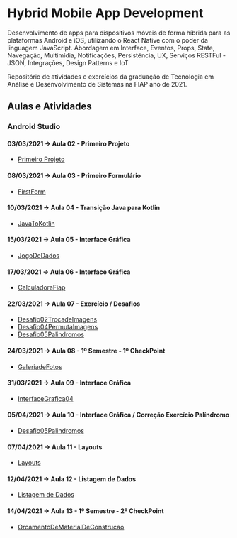 # Hybrid Mobile App Development

Desenvolvimento de apps para dispositivos móveis de forma híbrida para as plataformas Android e iOS, utilizando o React Native com o poder da linguagem JavaScript. Abordagem em Interface, Eventos, Props, State, Navegação, Multimídia, Notificações, Persistência, UX, Serviços RESTFul - JSON, Integrações, Design Patterns e IoT

Repositório de atividades e exercícios da graduação de Tecnologia em Análise e Desenvolvimento de Sistemas na FIAP ano de 2021.

## Aulas e Atividades

### Android Studio
#### 03/03/2021 -> Aula 02 - Primeiro Projeto
- [Primeiro Projeto](https://github.com/jonasmzsouza/fiap-tdsr-hmad/tree/master/20210303/HelloWorld/app/src/main)

#### 08/03/2021 -> Aula 03 - Primeiro Formulário
- [FirstForm](https://github.com/jonasmzsouza/fiap-tdsr-hmad/tree/master/20210308/FirstForm/app/src/main)

#### 10/03/2021 -> Aula 04 - Transição Java para Kotlin
- [JavaToKotlin](https://github.com/jonasmzsouza/fiap-tdsr-hmad/tree/master/20210310/JavaToKotlin/app/src/main)

#### 15/03/2021 -> Aula 05 - Interface Gráfica
- [JogoDeDados](https://github.com/jonasmzsouza/fiap-tdsr-hmad/tree/master/20210315/JogoDeDados/app/src/main)

#### 17/03/2021 -> Aula 06 - Interface Gráfica
- [CalculadoraFiap](https://github.com/jonasmzsouza/fiap-tdsr-hmad/tree/master/20210317/CalculadoraFiap/app/src/main)

#### 22/03/2021 -> Aula 07 - Exercício / Desafios
- [Desafio02TrocadeImagens](https://github.com/jonasmzsouza/fiap-tdsr-hmad/tree/master/20210322/Desafio02TrocadeImagens/app/src/main)
- [Desafio04PermutaImagens](https://github.com/jonasmzsouza/fiap-tdsr-hmad/tree/master/20210322/Desafio04PermutaImagens/app/src/main)
- [Desafio05Palindromos](https://github.com/jonasmzsouza/fiap-tdsr-hmad/tree/master/20210322/Desafio05Palindromos/app/src/main)

#### 24/03/2021 -> Aula 08 - 1º Semestre - 1º CheckPoint
- [GaleriadeFotos](https://github.com/jonasmzsouza/fiap-tdsr-hmad/tree/master/20210324/GaleriadeFotos/app/src/main)

#### 31/03/2021 -> Aula 09 - Interface Gráfica
- [InterfaceGrafica04](https://github.com/jonasmzsouza/fiap-tdsr-hmad/tree/master/20210331/InterfaceGrafica04/app/src/main)

#### 05/04/2021 -> Aula 10 - Interface Gráfica / Correção Exercício Palíndromo
- [Desafio05Palindromos](https://github.com/jonasmzsouza/fiap-tdsr-hmad/tree/master/20210322/Desafio05Palindromos/app/src/main)

#### 07/04/2021 -> Aula 11 - Layouts
- [Layouts](https://github.com/jonasmzsouza/fiap-tdsr-hmad/tree/master/20210407/Layouts/app/src/main)

#### 12/04/2021 -> Aula 12 - Listagem de Dados
- [Listagem de Dados](https://github.com/jonasmzsouza/fiap-tdsr-hmad/tree/master/20210412/Layouts/app/src/main)

#### 14/04/2021 -> Aula 13 - 1º Semestre - 2º CheckPoint
- [OrcamentoDeMaterialDeConstrucao](https://github.com/jonasmzsouza/fiap-tdsr-hmad/tree/master/20210414/OrcamentoDeMaterialDeConstrucao/app/src/main)